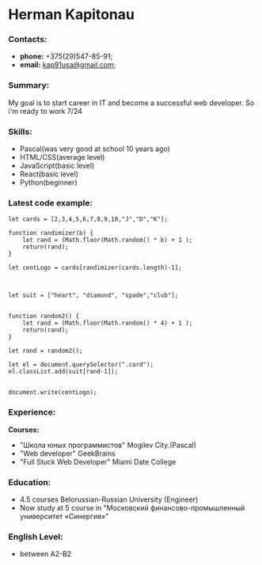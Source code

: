 # Herman Kapitonau

### Contacts:
* **phone:** +375(29)547-85-91;
* **email:** kap91usa@gmail.com;


### Summary:
My goal is to start career in IT and
become a successful web developer. So i'm ready to work 7/24

### Skills:
* Pascal(was very good at school 10 years ago)
* HTML/CSS(average level)
* JavaScript(basic level)
* React(basic level)
* Python(beginner)

### Latest code example:
```
let cards = [2,3,4,5,6,7,8,9,10,"J","D","K"];

function randimizer(b) {
    let rand = (Math.floor(Math.random() * b) + 1 );
    return(rand);
}

let centLogo = cards[randimizer(cards.length)-1];



let suit = ["heart", "diamond", "spade","club"];


function random2() {
    let rand = (Math.floor(Math.random() * 4) + 1 );
    return(rand);
}

let rand = random2();

let el = document.querySelector(".card");
el.classList.add(suit[rand-1]);


document.write(centLogo);
```

### Experience:

**Courses:** 
* "Школа юных программистов" Mogilev City.(Pascal)
* "Web developer" GeekBrains
* "Full Stuck Web Developer" Miami Date College

### Education:
* 4.5 courses Belorussian-Russian University (Engineer)
* Now study at 5 course in "Московский финансово-промышленный университет «Синергия»"

### English Level:
* between A2-B2